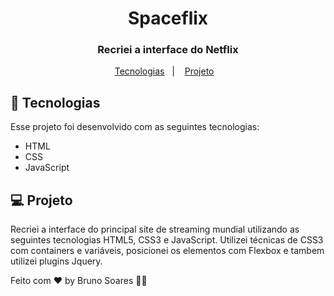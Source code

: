 
<h1 align="center">
  Spaceflix
</h1>
<h3 align="center">
  Recriei a interface do Netflix
  </h3>

<p align="center">
  <a href="#-tecnologias">Tecnologias</a>&nbsp;&nbsp;&nbsp;|&nbsp;&nbsp;&nbsp;
  <a href="#-projeto">Projeto</a>&nbsp;&nbsp;&nbsp;
  
</p>







## 🚀 Tecnologias

Esse projeto foi desenvolvido com as seguintes tecnologias:

- HTML
- CSS
- JavaScript


## 💻 Projeto
Recriei a interface do principal site de streaming mundial utilizando as seguintes tecnologias  HTML5, CSS3 e JavaScript. 
Utilizei técnicas de CSS3 com containers e variáveis,  posicionei os elementos com Flexbox e  tambem utilizei plugins Jquery.





Feito com ♥ by Bruno Soares 👋🏽
